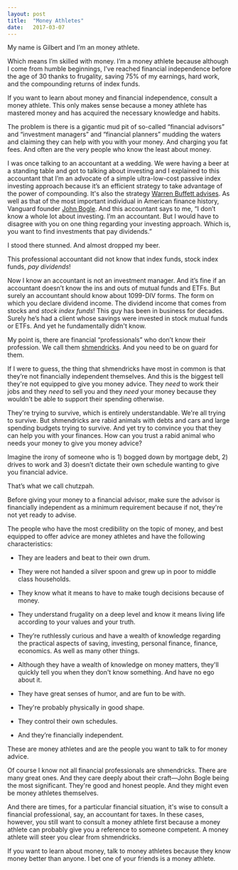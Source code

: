 ```yaml
---
layout: post
title:  "Money Athletes"
date:   2017-03-07
---
```

My name is Gilbert and I’m an money athlete.

Which means I’m skilled with money. I’m a money athlete because although I come from humble beginnings, I’ve reached financial independence before the age of 30 thanks to frugality, saving 75% of my earnings, hard work, and the compounding returns of index funds.

If you want to learn about money and financial independence, consult a money athlete. This only makes sense because a money athlete has mastered money and has acquired the necessary knowledge and habits.

The problem is there is a gigantic mud pit of so-called “financial advisors” and “investment managers” and “financial planners” mudding the waters and claiming they can help with you with your money. And charging you fat fees. And often are the very people who know the least about money.

I was once talking to an accountant at a wedding. We were having a beer at a standing table and got to talking about investing and I explained to this accountant that I’m an advocate of a simple ultra-low-cost passive index investing approach because it’s an efficient strategy to take advantage of the power of compounding. It's also the strategy [Warren Buffett advises](http://www.berkshirehathaway.com/letters/2016ltr.pdf). As well as that of the most important individual in American finance history, Vanguard founder [John Bogle](https://en.wikipedia.org/wiki/John_C._Bogle). And this accountant says to me, “I don’t know a whole lot about investing. I’m an accountant. But I would have to disagree with you on one thing regarding your investing approach. Which is, you want to find investments that pay dividends.”

I stood there stunned. And almost dropped my beer.

This professional accountant did not know that index funds, stock index funds, *pay dividends*!

Now I know an accountant is not an investment manager. And it’s fine if an accountant doesn’t know the ins and outs of mutual funds and ETFs. But surely an accountant should know about 1099-DIV forms. The form on which you declare dividend income. The dividend income that comes from stocks and *stock index funds*! This guy has been in business for decades. Surely he’s had a client whose savings were invested in stock mutual funds or ETFs. And yet he fundamentally didn't know.

My point is, there are financial “professionals” who don’t know their profession. We call them [shmendricks](https://en.wikipedia.org/wiki/List_of_English_words_of_Yiddish_origin). And you need to be on guard for them.

If I were to guess, the thing that shmendricks have most in common is that they’re not financially independent themselves. And this is the biggest tell they're not equipped to give you money advice. They *need* to work their jobs and they *need* to sell you and they *need* your money because they wouldn’t be able to support their spending otherwise.

They're trying to survive, which is entirely understandable. We're all trying to survive. But shmendricks are rabid animals with debts and cars and large spending budgets trying to survive. And yet try to convince you that they can help you with your finances. How can you trust a rabid animal who needs your money to give you money advice?

Imagine the irony of someone who is 1) bogged down by mortgage debt, 2) drives to work and 3) doesn’t dictate their own schedule wanting to give you financial advice.

That’s what we call chutzpah.

Before giving your money to a financial advisor, make sure the advisor is financially independent as a minimum requirement because if not, they're not yet ready to advise.

The people who have the most credibility on the topic of money, and best equipped to offer advice are money athletes and have the following characteristics:

* They are leaders and beat to their own drum.

* They were not handed a silver spoon and grew up in poor to middle class households.

* They know what it means to have to make tough decisions because of money.

* They understand frugality on a deep level and know it means living life according to your values and your truth.

* They’re ruthlessly curious and have a wealth of knowledge regarding the practical aspects of saving, investing, personal finance, finance, economics. As well as many other things.

* Although they have a wealth of knowledge on money matters, they'll quickly tell you when they don't know something. And have no ego about it.

* They have great senses of humor, and are fun to be with.

* They're probably physically in good shape.

* They control their own schedules.

* And they’re financially independent.

These are money athletes and are the people you want to talk to for money advice.

Of course I know not all financial professionals are shmendricks. There are many great ones. And they care deeply about their craft—John Bogle being the most significant. They're good and honest people. And they might even be money athletes themselves.

And there are times, for a particular financial situation, it's wise to consult a financial professional, say, an accountant for taxes. In these cases, however, you still want to consult a money athlete first because a money athlete can probably give you a reference to someone competent. A money athlete will steer you clear from shmendricks.

If you want to learn about money, talk to money athletes because they know money better than anyone. I bet one of your friends is a money athlete.
